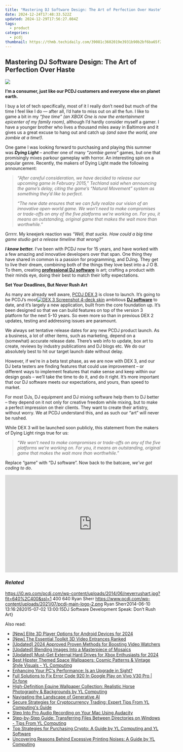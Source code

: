 ```yaml
---
title: "Mastering DJ Software Design: The Art of Perfection Over Haste"
date: 2024-12-24T17:48:33.522Z
updated: 2024-12-29T17:56:27.084Z
tags:
  - product
categories:
  - pcdj
thumbnail: https://thmb.techidaily.com/39081c3602019e3931b90b2bf6ba65f285840198c689fcbfa16aad9f4c667d5e.jpg
---
```


## Mastering DJ Software Design: The Art of Perfection Over Haste

[![](https://i0.wp.com/pcdj.com/wp-content/uploads/2014/06/neverrushart.jpg?resize=640%2C270&ssl=1)](https://i0.wp.com/pcdj.com/wp-content/uploads/2014/06/neverrushart.jpg?fit=640%2C400&ssl=1 "neverrushart")

  
**I’m a consumer, just like our PCDJ customers and everyone else on planet earth.** 

I buy a lot of tech specifically, most of it I really don’t need but much of the time I feel like I do — after all, I’d hate to miss out on all the fun. I like to game a bit in my _“free time”_ _(an XBOX One is now the entertainment epicenter of my family room)_, although I’d hardly consider myself a gamer. I have a younger brother who lives a thousand miles away in Baltimore and it gives us a great excuse to hang out and catch up _(and save the world, one zombie at a time!)_.

One game I was looking forward to purchasing and playing this summer was _**Dying Light**_ – another one of many _“zombie genre”_ games, but one that promisingly mixes parkour gameplay with horror. An interesting spin on a popular genre. Recently, the makers of Dying Light made the following announcement:

> _“After careful consideration, we have decided to release our upcoming game in February 2015,” Techland said when announcing the game’s delay, citing the game’s “Natural Movement” system as something they’d like to perfect._
> 
> _“The new date ensures that we can fully realize our vision of an innovative open-world game. We won’t need to make compromises or trade-offs on any of the five platforms we’re working on. For you, it means an outstanding, original game that makes the wait more than worthwhile.”_

  
Grrrrr. My kneejerk reaction was _“Well, that sucks. How could a big time game studio get a release timeline that wrong?”_ 

_**I know better.**_  I’ve been with PCDJ now for 15 years, and have worked with a few amazing and innovative developers over that span. One thing they have shared in common is a passion for programming, and DJing. They get to live their dream, combining both of the things they love best into a J O B. To them, creating [**professional DJ software**](https://tools.techidaily.com/pcdj/products/) is art; crafting a product with their minds eye, doing their best to match their lofty expectations.

**Set Your Deadlines, But Never Rush Art**

As many are already well aware, [PCDJ DEX 3](https://tools.techidaily.com/pcdj/products/) is close to launch. It’s going to be PCDJ’s most[![DEX 3 Screenshot 4-deck skin](https://pcdj.com/wp-content/uploads/2014/05/screenshot-video-sml-300x187.png)](https://pcdj.com/wp-content/uploads/2014/05/screenshot-video-sml.png) ambitious [**DJ software**](https://tools.techidaily.com/pcdj/products/) to date, and it’s largely a new application, built from the core foundation up. It’s been designed so that we can build features on top of the version 3 platform for the next 5-10 years. So even more so than in previous DEX 2 updates, testing and addressing issues are paramount.

We always set tentative release dates for any new PCDJ product launch. As a business, a lot of other items, such as marketing, depend on a (somewhat) accurate release date. There’s web info to update, box art to create, reviews by industry publications and DJ blogs etc. We do our absolutely best to hit our target launch date without delay.

However, if we’re in a beta test phase, as we are now with DEX 3, and our DJ beta testers are finding features that could use improvement – or different ways to implement features that make sense and keep within our design goals – we’ll take the time to do it, and do it right. It’s more important that our DJ software meets our expectations, and yours, than speed to market.

For most DJs, DJ equipment and DJ mixing software help them to DJ better – they depend on it not only for creative freedom while mixing, but to make a perfect impression on their clients. They want to create their artistry, without worry. We at PCDJ understand this, and as such our “art” will never be rushed.

While DEX 3 will be launched soon publicly, this statement from the makers of Dying Light rings true for us:

> _“We won’t need to make compromises or trade-offs on any of the five platforms we’re working on. For you, it means an outstanding, original game that makes the wait more than worthwhile.”_

  
Replace “game” with “DJ software”. Now back to the batcave, _we’ve got coding to do_.

<!-- affiliate ads begin -->
<iframe width="560" height="315" src="https://www.youtube.com/embed/qNrOsjUdRz0?si=xGzhmNmtgxNTsRxN" title="YouTube video player" frameborder="0" allow="accelerometer; autoplay; clipboard-write; encrypted-media; gyroscope; picture-in-picture; web-share" referrerpolicy="strict-origin-when-cross-origin" allowfullscreen></iframe>
<!-- affiliate ads end -->

### _Related_

https://i0.wp.com/pcdj.com/wp-content/uploads/2014/06/neverrushart.jpg?fit=640%2C400&ssl=1 400 640 Ryan Sherr https://www.pcdj.com/wp-content/uploads/2021/07/pcdj-main-logo-2.png Ryan Sherr2014-06-10 13:16:282015-07-02 13:00:15DJ Software Development Speak: Don’t Rush Art}

<ins class="adsbygoogle"
     style="display:block"
     data-ad-format="autorelaxed"
     data-ad-client="ca-pub-7571918770474297"
     data-ad-slot="1223367746"></ins>

<ins class="adsbygoogle"
     style="display:block"
     data-ad-client="ca-pub-7571918770474297"
     data-ad-slot="8358498916"
     data-ad-format="auto"
     data-full-width-responsive="true"></ins>

<span class="atpl-alsoreadstyle">Also read:</span>
<div><ul>
<li><a href="https://fox-boxes.techidaily.com/new-elite-3d-player-options-for-android-devices-for-2024/"><u>[New] Elite 3D Player Options for Android Devices for 2024</u></a></li>
<li><a href="https://youtube-sure.techidaily.com/he-essential-toolkit-3d-video-entrances-ranked/"><u>[New] The Essential Toolkit 3D Video Entrances Ranked</u></a></li>
<li><a href="https://youtube-blog.techidaily.com/ed-2024-approved-proven-methods-for-boosting-video-watchers/"><u>[Updated] 2024 Approved Proven Methods for Boosting Video Watchers</u></a></li>
<li><a href="https://article-knowledge.techidaily.com/updated-blending-images-into-a-masterpiece-of-mosaics/"><u>[Updated] Blending Images Into a Masterpiece of Mosaics</u></a></li>
<li><a href="https://desktop-recording.techidaily.com/updated-must-get-external-hard-drives-for-xbox-enthusiasts-for-2024/"><u>[Updated] Must-Get External Hard Drives for Xbox Enthusiasts for 2024</u></a></li>
<li><a href="https://win-hot.techidaily.com/best-hipster-themed-space-wallpapers-cosmic-patterns-and-vintage-style-visuals-yl-computing/"><u>Best Hipster Themed Space Wallpapers: Cosmic Patterns & Vintage Style Visuals - YL Computing</u></a></li>
<li><a href="https://win-hot.techidaily.com/enhancing-your-pcs-performance-is-an-upgrade-in-sight/"><u>Enhancing Your PC's Performance: Is an Upgrade in Sight?</u></a></li>
<li><a href="https://howto.techidaily.com/full-solutions-to-fix-error-code-920-in-google-play-on-vivo-v30-pro-drfone-by-drfone-fix-android-problems-fix-android-problems/"><u>Full Solutions to Fix Error Code 920 In Google Play on Vivo V30 Pro | Dr.fone</u></a></li>
<li><a href="https://win-hot.techidaily.com/high-definition-equine-wallpaper-collection-realistic-horse-photography-and-backgrounds-by-yl-computing/"><u>High-Definition Equine Wallpaper Collection: Realistic Horse Photography & Backgrounds by YL Computing</u></a></li>
<li><a href="https://tech-revival.techidaily.com/navigating-the-landscape-of-generative-ai/"><u>Navigating the Landscape of Generative AI</u></a></li>
<li><a href="https://win-hot.techidaily.com/secure-strategies-for-cryptocurrency-trading-expert-tips-from-yl-computings-guide/"><u>Secure Strategies for Cryptocurrency Trading: Expert Tips From YL Computing's Guide</u></a></li>
<li><a href="https://screen-activity-recording.techidaily.com/step-into-pro-audio-recording-on-your-mac-using-audacity/"><u>Step Into Pro Audio Recording on Your Mac Using Audacity</u></a></li>
<li><a href="https://win-hot.techidaily.com/step-by-step-guide-transferring-files-between-directories-on-windows-tips-from-yl-computing/"><u>Step-by-Step Guide: Transferring Files Between Directories on Windows - Tips From YL Computing</u></a></li>
<li><a href="https://win-hot.techidaily.com/top-strategies-for-purchasing-crypto-a-guide-by-yl-computing-and-yl-software/"><u>Top Strategies for Purchasing Crypto: A Guide by YL Computing and YL Software</u></a></li>
<li><a href="https://win-hot.techidaily.com/uncovering-reasons-behind-excessive-printing-noises-a-guide-by-yl-computing/"><u>Uncovering Reasons Behind Excessive Printing Noises: A Guide by YL Computing</u></a></li>
</ul></div>

